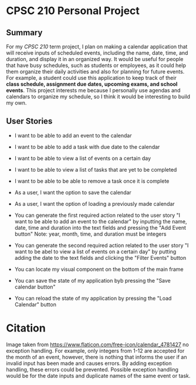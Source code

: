 # CPSC 210 Personal Project 

## Summary

For my *CPSC 210* term project, I plan on making a calendar application that will receive
inputs of scheduled events, including the name, date, time, and duration, and display it in
an organized way. It would be useful for people that have busy schedules, such as 
students or employees, as it could help them organize their daily activities and also for 
planning for future events. For example, a student could use this application to keep track 
of their **class schedule, assignment due dates, upcoming exams, and school events**. This 
project interests me because I personally use agendas and calendars to organize my 
schedule, so I think it would be interesting to build my own.

## User Stories 

- I want to be able to add an event to the calendar
- I want to be able to add a task with due date to the calendar
- I want to be able to view a list of events on a certain day 
- I want to be able to view a list of tasks that are yet to be completed  
- I want to be able to be able to remove a task once it is complete
- As a user, I want the option to save the calendar 
- As a user, I want the option of loading a previously made calendar 

- You can generate the first required action related to the user story "I want to be able to add an event 
to the calendar" by inputting the name, date, time and duration into the text fields and pressing the "Add Event button"
Note: year, month, time, and duration must be integers 
- You can generate the second required action related to the user story "I want to be abel to view a list 
of events on a certain day" by putting adding the date to the text fields and clicking the "Filter Events" button 
- You can locate my visual component on the bottom of the main frame 
- You can save the state of my application byb pressing the "Save calendar button"
- You can reload the state of my application by pressing the "Load Calendar" button 

# Citation 
Image taken from https://www.flaticon.com/free-icon/calendar_4781427 
no exception handling. For example, only integers from 1-12 are accepted for the month of an event, however, there is 
nothing that informs the user if an invalid input has been made and causes errors. By adding exception handling, these 
errors could be prevented. Possible exception handling would be for the date inputs and duplicate names of the same 
event or task. 
